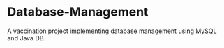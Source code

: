 # Database-Management
A vaccination project implementing database management using MySQL and Java DB.
